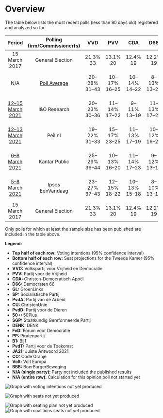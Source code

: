 # Overview

The table below lists the most recent polls (less than 90 days old) registered and analyzed so far.

| Period     | Polling firm/Commissioner(s) | VVD | PVV | CDA | D66 | GL | SP | PvdA | CU | PvdD | 50+ | SGP | DENK | FvD | PP | B1 | PvdT | JA21 | CO | Volt | BBB |
|:----------:|:----------------------------:|:--:|:--:|:--:|:--:|:--:|:--:|:--:|:--:|:--:|:--:|:--:|:--:|:--:|:--:|:--:|:--:|:--:|:--:|:--:|:--:|
| 15 March 2017 | General Election | 21.3% <br> 33 | 13.1% <br> 20 | 12.4% <br> 19 | 12.2% <br> 19 | 9.1% <br> 14 | 9.1% <br> 14 | 5.7% <br> 9 | 3.4% <br> 5 | 3.2% <br> 5 | 3.1% <br> 4 | 2.1% <br> 3 | 2.1% <br> 3 | 1.8% <br> 2 | 0.3% <br> 0 | 0.3% <br> 0 | 0.0% <br> 0 | 0.0% <br> 0 | 0.0% <br> 0 | 0.0% <br> 0 | 0.0% <br> 0 |
| N/A | [Poll Average](average.html) | 20–28% <br> 31–43 | 10–17% <br> 16–25 | 10–14% <br> 14–22 | 8–13% <br> 13–20 | 5–9% <br> 7–14 | 6–9% <br> 8–14 | 6–10% <br> 10–14 | 3–5% <br> 5–8 | 3–5% <br> 4–7 | 0–2% <br> 0–3 | 1–3% <br> 1–4 | 0–2% <br> 0–2 | 2–4% <br> 2–7 | 0% <br> 0 | 0–1% <br> 0–1 | N/A <br> N/A | 0–2% <br> 0–4 | 0% <br> 0 | 0–4% <br> 0–5 | 1% <br> 0–2 |
| [12–15 March 2021](2021-03-15-IOResearch.html) | I&O Research | 20–23% <br> 30–36 | 11–14% <br> 17–22 | 9–11% <br> 13–19 | 11–13% <br> 17–20 | 6–8% <br> 9–13 | 6–8% <br> 8–13 | 6–8% <br> 10–12 | 3–5% <br> 5–6 | 3–4% <br> 3–6 | 1% <br> 0–2 | 2–3% <br> 2–4 | 1–2% <br> 1–2 | 3–4% <br> 4–6 | 0% <br> 0 | 0–1% <br> 0–1 | N/A <br> N/A | 1–2% <br> 1–3 | 0–1% <br> 0 | 3–4% <br> 4–5 | 1% <br> 0–2 |
| [12–13 March 2021](2021-03-13-Peilnl.html) | Peil.nl | 19–22% <br> 31–33 | 15–17% <br> 23–25 | 11–13% <br> 17–19 | 10–12% <br> 16–20 | 5–6% <br> 7–8 | 6–8% <br> 9–12 | 6–8% <br> 10–12 | 3–5% <br> 5–7 | 3–5% <br> 5–7 | 0–1% <br> 0–1 | 2–3% <br> 2–4 | 1–2% <br> 1–2 | 3–5% <br> 5–7 | N/A <br> N/A | 0–1% <br> 0–1 | N/A <br> N/A | 2–3% <br> 2–4 | 0% <br> 0 | 2–3% <br> 3–4 | N/A <br> N/A |
| [6–8 March 2021](2021-03-08-KantarPublic.html) | Kantar Public | 25–29% <br> 36–44 | 10–13% <br> 16–20 | 11–14% <br> 17–23 | 9–12% <br> 13–18 | 6–9% <br> 9–14 | 7–9% <br> 10–15 | 7–10% <br> 11–15 | 3–5% <br> 4–8 | 3–5% <br> 4–8 | 1–3% <br> 2–4 | 1–2% <br> 1–3 | 0–1% <br> 0–1 | 1–3% <br> 2–5 | N/A <br> N/A | N/A <br> N/A | N/A <br> N/A | 0–1% <br> 0–2 | N/A <br> N/A | 0–1% <br> 0–2 | N/A <br> N/A |
| [5–8 March 2021](2021-03-08-Ipsos.html) | Ipsos <br> EenVandaag | 23–27% <br> 37–43 | 12–15% <br> 18–22 | 10–13% <br> 15–18 | 8–10% <br> 13–15 | 7–9% <br> 10–13 | 6–8% <br> 8–12 | 6–9% <br> 9–13 | 3–5% <br> 6–8 | 3–5% <br> 5–7 | 1–2% <br> 1–2 | 1–3% <br> 2–3 | 1–2% <br> 1–2 | 2–4% <br> 3–5 | N/A <br> N/A | N/A <br> N/A | N/A <br> N/A | 1–2% <br> 1–2 | N/A <br> N/A | 1–2% <br> 1–2 | N/A <br> N/A |
| 15 March 2017 | General Election | 21.3% <br> 33 | 13.1% <br> 20 | 12.4% <br> 19 | 12.2% <br> 19 | 9.1% <br> 14 | 9.1% <br> 14 | 5.7% <br> 9 | 3.4% <br> 5 | 3.2% <br> 5 | 3.1% <br> 4 | 2.1% <br> 3 | 2.1% <br> 3 | 1.8% <br> 2 | 0.3% <br> 0 | 0.3% <br> 0 | 0.0% <br> 0 | 0.0% <br> 0 | 0.0% <br> 0 | 0.0% <br> 0 | 0.0% <br> 0 |

Only polls for which at least the sample size has been published are included in the table above.

**Legend:**
+ **Top half of each row:** Voting intentions (95% confidence interval)
+ **Bottom half of each row:** Seat projections for the Tweede Kamer (95% confidence interval)
+ **VVD:** Volkspartij voor Vrijheid en Democratie
+ **PVV:** Partij voor de Vrijheid
+ **CDA:** Christen-Democratisch Appèl
+ **D66:** Democraten 66
+ **GL:** GroenLinks
+ **SP:** Socialistische Partij
+ **PvdA:** Partij van de Arbeid
+ **CU:** ChristenUnie
+ **PvdD:** Partij voor de Dieren
+ **50+:** 50Plus
+ **SGP:** Staatkundig Gereformeerde Partij
+ **DENK:** DENK
+ **FvD:** Forum voor Democratie
+ **PP:** Piratenpartij
+ **B1:** Bij1
+ **PvdT:** Partij voor de Toekomst
+ **JA21:** Juiste Antwoord 2021
+ **CO:** Code Oranje
+ **Volt:** Volt Europa
+ **BBB:** BoerBurgerBeweging
+ **N/A (single party):** Party not included the published results
+ **N/A (entire row):** Calculation for this opinion poll not started yet


![Graph with voting intentions not yet produced](average.png "Voting Intentions")

![Graph with seats not yet produced](average-seats.png "Seats")

![Graph with seating plan not yet produced](average-seating-plan.png "Seating Plan")
![Graph with coalitions seats not yet produced](average-coalitions-seats.png "Coalitions Seats")
